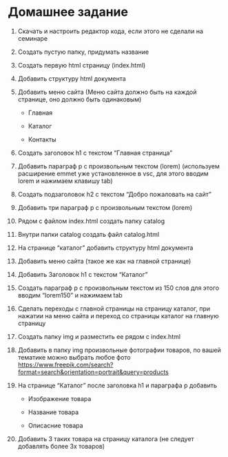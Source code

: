 # Домашнее задание 

1. Скачать и настроить редактор кода, если этого не сделали на семинаре 

2. Создать пустую папку, придумать название 

3. Создать первую html страницу (index.html) 

4. Добавить структуру html документа 

5. Добавить меню сайта (Меню сайта должно быть на каждой странице, оно должно быть одинаковым) 

    * Главная  

    * Каталог 

    * Контакты 

6. Создать заголовок h1 с текстом “Главная страница” 

7. Добавить параграф p с произвольным текстом (lorem) (используем расширение emmet уже установленное в vsc, для этого вводим lorem и нажимаем клавишу tab) 

8. Создать подзаголовок h2 с текстом “Добро пожаловать на сайт” 

9. Добавить три параграф p с произвольным текстом (lorem) 

10. Рядом с файлом index.html создать папку catalog 

11. Внутри папки catalog создать файл catalog.html  

12. На странице “каталог” добавить структуру html документа 

13. Добавить меню сайта (такое же как на главной странице) 

14. Добавить Заголовок h1 с текстом “Каталог” 

15. Создать параграф p с произвольным текстом из 150 слов для этого вводим “lorem150” и нажимаем tab 

16. Сделать переходы с главной страницы на страницу каталог, при нажатии на меню сайта и переход со страницы каталог на главную страницу 

17. Создать папку img и разместить ее рядом с index.html 

18. Добавить в папку img произвольные фотографии товаров, по вашей тематике можно выбрать любое фото https://www.freepik.com/search?format=search&orientation=portrait&query=products   

19. На странице “Каталог” после заголовка h1 и параграфа p добавить  

    * Изображение товара 

    * Название товара 

    * Описасние товара 

20. Добавить 3 таких товара на страницу каталога (не следует добавлять более 3х товаров) 